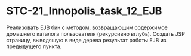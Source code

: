 # STC-21_Innopolis_task_12_EJB
Реализовать EJB бин с методом, возвращающим содержимое домашнего каталога пользователя (рекурсивно вглубь). 
Создать JSP страницу, выводящую в виде дерева результат работы EJB из предыдущего пункта.
